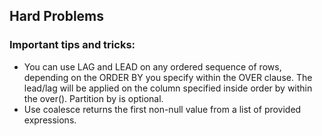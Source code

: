 ## Hard Problems

### Important tips and tricks:

* You can use LAG and LEAD on any ordered sequence of rows, depending on the ORDER BY you specify within the OVER clause. The lead/lag will be applied on the column specified inside order by within the over(). Partition by is optional.
* Use coalesce returns the first non-null value from a list of provided expressions.
